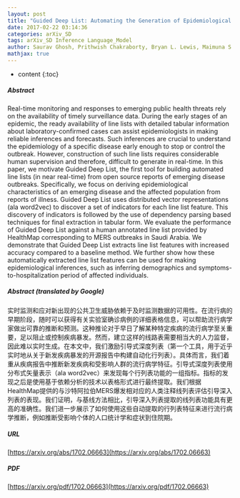 ```yaml
---
layout: post
title: "Guided Deep List: Automating the Generation of Epidemiological Line Lists from Open Sources"
date: 2017-02-22 03:14:36
categories: arXiv_SD
tags: arXiv_SD Inference Language_Model
author: Saurav Ghosh, Prithwish Chakraborty, Bryan L. Lewis, Maimuna S. Majumder, Emily Cohn, John S. Brownstein, Madhav V. Marathe, Naren Ramakrishnan
mathjax: true
---
```


* content
{:toc}

##### Abstract
Real-time monitoring and responses to emerging public health threats rely on the availability of timely surveillance data. During the early stages of an epidemic, the ready availability of line lists with detailed tabular information about laboratory-confirmed cases can assist epidemiologists in making reliable inferences and forecasts. Such inferences are crucial to understand the epidemiology of a specific disease early enough to stop or control the outbreak. However, construction of such line lists requires considerable human supervision and therefore, difficult to generate in real-time. In this paper, we motivate Guided Deep List, the first tool for building automated line lists (in near real-time) from open source reports of emerging disease outbreaks. Specifically, we focus on deriving epidemiological characteristics of an emerging disease and the affected population from reports of illness. Guided Deep List uses distributed vector representations (ala word2vec) to discover a set of indicators for each line list feature. This discovery of indicators is followed by the use of dependency parsing based techniques for final extraction in tabular form. We evaluate the performance of Guided Deep List against a human annotated line list provided by HealthMap corresponding to MERS outbreaks in Saudi Arabia. We demonstrate that Guided Deep List extracts line list features with increased accuracy compared to a baseline method. We further show how these automatically extracted line list features can be used for making epidemiological inferences, such as inferring demographics and symptoms-to-hospitalization period of affected individuals.

##### Abstract (translated by Google)
实时监测和应对新出现的公共卫生威胁依赖于及时监测数据的可用性。在流行病的早期阶段，随时可以获得有关实验室确诊病例的详细表格信息，可以帮助流行病学家做出可靠的推断和预测。这种推论对于早日了解某种特定疾病的流行病学至关重要，足以阻止或控制疾病暴发。然而，建立这样的线路表需要相当大的人力监督，因此难以实时生成。在本文中，我们激励引导式深度列表（第一个工具，用于近乎实时地从关于新发疾病暴发的开源报告中构建自动化行列表）。具体而言，我们着重从疾病报告中推断新发疾病和受影响人群的流行病学特征。引导式深度列表使用分布式矢量表示（ala word2vec）来发现每个行列表功能的一组指标。指标的发现之后是使用基于依赖分析的技术以表格形式进行最终提取。我们根据HealthMap提供的与沙特阿拉伯MERS爆发相对应的人类注释线列表评估引导深入列表的表现。我们证明，与基线方法相比，引导深入列表提取的线列表功能具有更高的准确性。我们进一步展示了如何使用这些自动提取的行列表特征来进行流行病学推断，例如推断受影响个体的人口统计学和症状到住院期。

##### URL
[https://arxiv.org/abs/1702.06663](https://arxiv.org/abs/1702.06663)

##### PDF
[https://arxiv.org/pdf/1702.06663](https://arxiv.org/pdf/1702.06663)

